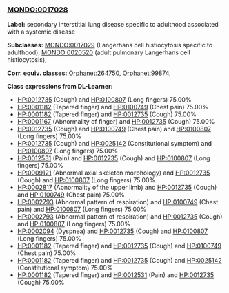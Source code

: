 
### [MONDO:0017028](http://purl.obolibrary.org/obo/MONDO_0017028)
**Label:** secondary interstitial lung disease specific to adulthood associated with a systemic disease

**Subclasses:** [MONDO:0017029](http://purl.obolibrary.org/obo/MONDO_0017029) (Langerhans cell histiocytosis specific to adulthood), [MONDO:0020520](http://purl.obolibrary.org/obo/MONDO_0020520) (adult pulmonary Langerhans cell histiocytosis), 

**Corr. equiv. classes:** [Orphanet:264750](http://www.orpha.net/ORDO/Orphanet_264750), [Orphanet:99874](http://www.orpha.net/ORDO/Orphanet_99874), 

**Class expressions from DL-Learner:**

- [HP:0012735](http://purl.obolibrary.org/obo/HP_0012735) (Cough) and [HP:0100807](http://purl.obolibrary.org/obo/HP_0100807) (Long fingers) 75.00%
- [HP:0001182](http://purl.obolibrary.org/obo/HP_0001182) (Tapered finger) and [HP:0100749](http://purl.obolibrary.org/obo/HP_0100749) (Chest pain) 75.00%
- [HP:0001182](http://purl.obolibrary.org/obo/HP_0001182) (Tapered finger) and [HP:0012735](http://purl.obolibrary.org/obo/HP_0012735) (Cough) 75.00%
- [HP:0001167](http://purl.obolibrary.org/obo/HP_0001167) (Abnormality of finger) and [HP:0012735](http://purl.obolibrary.org/obo/HP_0012735) (Cough) 75.00%
- [HP:0012735](http://purl.obolibrary.org/obo/HP_0012735) (Cough) and [HP:0100749](http://purl.obolibrary.org/obo/HP_0100749) (Chest pain) and [HP:0100807](http://purl.obolibrary.org/obo/HP_0100807) (Long fingers) 75.00%
- [HP:0012735](http://purl.obolibrary.org/obo/HP_0012735) (Cough) and [HP:0025142](http://purl.obolibrary.org/obo/HP_0025142) (Constitutional symptom) and [HP:0100807](http://purl.obolibrary.org/obo/HP_0100807) (Long fingers) 75.00%
- [HP:0012531](http://purl.obolibrary.org/obo/HP_0012531) (Pain) and [HP:0012735](http://purl.obolibrary.org/obo/HP_0012735) (Cough) and [HP:0100807](http://purl.obolibrary.org/obo/HP_0100807) (Long fingers) 75.00%
- [HP:0009121](http://purl.obolibrary.org/obo/HP_0009121) (Abnormal axial skeleton morphology) and [HP:0012735](http://purl.obolibrary.org/obo/HP_0012735) (Cough) and [HP:0100807](http://purl.obolibrary.org/obo/HP_0100807) (Long fingers) 75.00%
- [HP:0002817](http://purl.obolibrary.org/obo/HP_0002817) (Abnormality of the upper limb) and [HP:0012735](http://purl.obolibrary.org/obo/HP_0012735) (Cough) and [HP:0100749](http://purl.obolibrary.org/obo/HP_0100749) (Chest pain) 75.00%
- [HP:0002793](http://purl.obolibrary.org/obo/HP_0002793) (Abnormal pattern of respiration) and [HP:0100749](http://purl.obolibrary.org/obo/HP_0100749) (Chest pain) and [HP:0100807](http://purl.obolibrary.org/obo/HP_0100807) (Long fingers) 75.00%
- [HP:0002793](http://purl.obolibrary.org/obo/HP_0002793) (Abnormal pattern of respiration) and [HP:0012735](http://purl.obolibrary.org/obo/HP_0012735) (Cough) and [HP:0100807](http://purl.obolibrary.org/obo/HP_0100807) (Long fingers) 75.00%
- [HP:0002094](http://purl.obolibrary.org/obo/HP_0002094) (Dyspnea) and [HP:0012735](http://purl.obolibrary.org/obo/HP_0012735) (Cough) and [HP:0100807](http://purl.obolibrary.org/obo/HP_0100807) (Long fingers) 75.00%
- [HP:0001182](http://purl.obolibrary.org/obo/HP_0001182) (Tapered finger) and [HP:0012735](http://purl.obolibrary.org/obo/HP_0012735) (Cough) and [HP:0100749](http://purl.obolibrary.org/obo/HP_0100749) (Chest pain) 75.00%
- [HP:0001182](http://purl.obolibrary.org/obo/HP_0001182) (Tapered finger) and [HP:0012735](http://purl.obolibrary.org/obo/HP_0012735) (Cough) and [HP:0025142](http://purl.obolibrary.org/obo/HP_0025142) (Constitutional symptom) 75.00%
- [HP:0001182](http://purl.obolibrary.org/obo/HP_0001182) (Tapered finger) and [HP:0012531](http://purl.obolibrary.org/obo/HP_0012531) (Pain) and [HP:0012735](http://purl.obolibrary.org/obo/HP_0012735) (Cough) 75.00%


